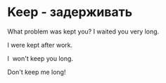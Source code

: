 # Keep - задерживать




What problem was kept you? I waited you very long.

I were kept after work.

I  won't keep you long.

Don't keep me long!